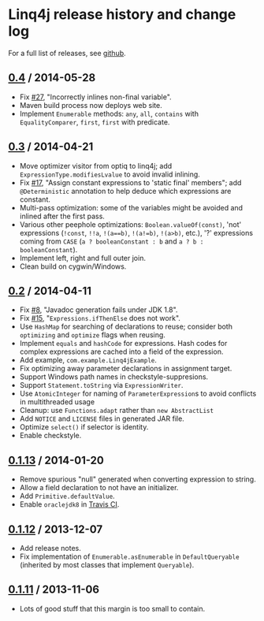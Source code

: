 # Linq4j release history and change log

For a full list of releases, see <a href="https://github.com/julianhyde/linq4j/releases">github</a>.

## <a href="https://github.com/julianhyde/linq4j/releases/tag/linq4j-0.4">0.4</a> / 2014-05-28

* Fix <a href="https://github.com/julianhyde/linq4j/issues/27">#27</a>,
  "Incorrectly inlines non-final variable".
* Maven build process now deploys web site.
* Implement `Enumerable` methods: `any`, `all`,
  `contains` with `EqualityComparer`, `first`, `first` with predicate.

## <a href="https://github.com/julianhyde/linq4j/releases/tag/linq4j-0.3">0.3</a> / 2014-04-21

* Move optimizer visitor from optiq to linq4j; add
  `ExpressionType.modifiesLvalue` to avoid invalid inlining.
* Fix <a href="https://github.com/julianhyde/linq4j/issues/17">#17</a>,
  "Assign constant expressions to 'static final' members";
  add `@Deterministic` annotation to help deduce which expressions are
  constant.
* Multi-pass optimization: some of the variables might be avoided and
  inlined after the first pass.
* Various other peephole optimizations: `Boolean.valueOf(const)`,
  'not' expressions (`!const`, `!!a`, `!(a==b)`, `!(a!=b)`, `!(a>b)`,
  etc.),
  '?' expressions coming from `CASE` (`a ? booleanConstant : b` and `a
  ? b : booleanConstant`).
* Implement left, right and full outer join.
* Clean build on cygwin/Windows.

## <a href="https://github.com/julianhyde/linq4j/releases/tag/linq4j-0.2">0.2</a> / 2014-04-11

* Fix <a href="https://github.com/julianhyde/linq4j/issues/8">#8</a>,
  "Javadoc generation fails under JDK 1.8".
* Fix <a href="https://github.com/julianhyde/linq4j/issues/15">#15</a>,
  "`Expressions.ifThenElse` does not work".
* Use `HashMap` for searching of declarations to reuse; consider both
  `optimizing` and `optimize` flags when reusing.
* Implement `equals` and `hashCode` for expressions. Hash codes for
  complex expressions are cached into a field of the expression.
* Add example, `com.example.Linq4jExample`.
* Fix optimizing away parameter declarations in assignment target.
* Support Windows path names in checkstyle-suppresions.
* Support `Statement.toString` via `ExpressionWriter`.
* Use `AtomicInteger` for naming of `ParameterExpression`s to avoid
  conflicts in multithreaded usage
* Cleanup: use `Functions.adapt` rather than `new AbstractList`
* Add `NOTICE` and `LICENSE` files in generated JAR file.
* Optimize `select()` if selector is identity.
* Enable checkstyle.

## <a href="https://github.com/julianhyde/linq4j/releases/tag/linq4j-0.1.13">0.1.13</a> / 2014-01-20

* Remove spurious "null" generated when converting expression to string.
* Allow a field declaration to not have an initializer.
* Add `Primitive.defaultValue`.
* Enable `oraclejdk8` in <a href="https://travis-ci.org/julianhyde/linq4j">Travis CI</a>.

## <a href="https://github.com/julianhyde/linq4j/releases/tag/linq4j-0.1.12">0.1.12</a> / 2013-12-07

* Add release notes.
* Fix implementation of `Enumerable.asEnumerable` in
  `DefaultQueryable` (inherited by most classes that implement
  `Queryable`).

## <a href="https://github.com/julianhyde/linq4j/releases/tag/linq4j-0.1.11">0.1.11</a> / 2013-11-06

* Lots of good stuff that this margin is too small to contain.
